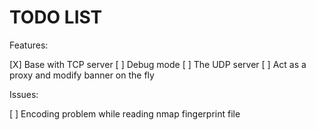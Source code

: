 # TODO LIST #

Features:

  [X] Base with TCP server
  [ ] Debug mode
  [ ] The UDP server
  [ ] Act as a proxy and modify banner on the fly

Issues:

  [ ] Encoding problem while reading nmap fingerprint file
